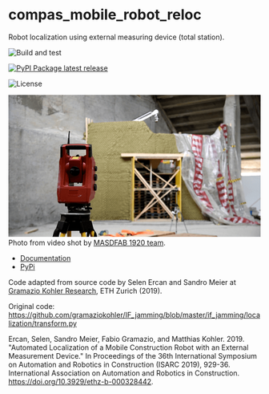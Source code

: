 # compas_mobile_robot_reloc
Robot localization using external measuring device (total station).

![Build and test](https://github.com/gramaziokohler/compas_mobile_robot_reloc/workflows/build_and_test/badge.svg)

[![PyPI Package latest release](https://img.shields.io/pypi/v/compas_fab.svg)](https://pypi.org/projects/compas_mobile_robot_reloc)

![License](https://img.shields.io/github/license/gramaziokohler/rapid_clay_formations_fab)

![Image of total station and robot setup in Brunnen](docs/images/total_station_brunnen.png)
Photo from video shot by
[MASDFAB 1920 team](https://www.masdfab.com/2019-20-t3-mas-dfab).

* [Documentation](https://gramaziokohler.github.io/compas_mobile_robot_reloc)
* [PyPi](https://pypi.org/projects/compas_mobile_robot_reloc)

Code adapted from source code by Selen Ercan and Sandro Meier at [Gramazio
Kohler Research](https://gramaziokohler.arch.ethz.ch/), ETH Zurich (2019).

Original code:
https://github.com/gramaziokohler/IF_jamming/blob/master/if_jamming/localization/transform.py

Ercan, Selen, Sandro Meier, Fabio Gramazio, and Matthias Kohler. 2019.
"Automated Localization of a Mobile Construction Robot with an External
Measurement Device." In Proceedings of the 36th International Symposium on
Automation and Robotics in Construction (ISARC 2019), 929-36. International
Association on Automation and Robotics in Construction.
https://doi.org/10.3929/ethz-b-000328442.
